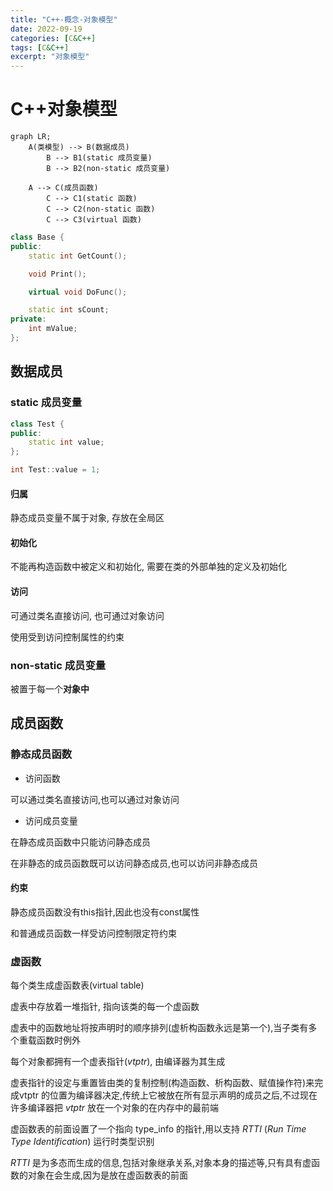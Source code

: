 ```yaml
---
title: "C++-概念-对象模型"
date: 2022-09-19
categories: [C&C++]
tags: [C&C++]
excerpt: "对象模型"
---
```


# C++对象模型

```mermaid
graph LR;
    A(类模型) --> B(数据成员)
        B --> B1(static 成员变量)
        B --> B2(non-static 成员变量)

    A --> C(成员函数)
        C --> C1(static 函数)
        C --> C2(non-static 函数)
        C --> C3(virtual 函数)
```

```c++
class Base {
public:
    static int GetCount();

    void Print();

    virtual void DoFunc();

    static int sCount; 
private:
    int mValue;
};
```

## 数据成员

### static 成员变量

```c++
class Test {
public:
    static int value;
};

int Test::value = 1;
```

#### 归属

静态成员变量不属于对象, 存放在全局区

#### 初始化

不能再构造函数中被定义和初始化, 需要在类的外部单独的定义及初始化

#### 访问

可通过类名直接访问, 也可通过对象访问

使用受到访问控制属性的约束

### non-static 成员变量

被置于每一个**对象中**

## 成员函数

### 静态成员函数

- 访问函数

可以通过类名直接访问,也可以通过对象访问

- 访问成员变量

在静态成员函数中只能访问静态成员

在非静态的成员函数既可以访问静态成员,也可以访问非静态成员

#### 约束

静态成员函数没有this指针,因此也没有const属性

和普通成员函数一样受访问控制限定符约束

### 虚函数

每个类生成虚函数表(virtual table)

虚表中存放着一堆指针, 指向该类的每一个虚函数

虚表中的函数地址将按声明时的顺序排列(虚析构函数永远是第一个),当子类有多个重载函数时例外

每个对象都拥有一个虚表指针($vtptr$), 由编译器为其生成

虚表指针的设定与重置皆由类的复制控制(构造函数、析构函数、赋值操作符)来完成vtptr 的位置为编译器决定,传统上它被放在所有显示声明的成员之后,不过现在许多编译器把 $vtptr$ 放在一个对象的在内存中的最前端

虚函数表的前面设置了一个指向 type_info 的指针,用以支持 $RTTI$ ($Run$ $Time$ $Type$ $Identification$) 运行时类型识别

$RTTI$ 是为多态而生成的信息,包括对象继承关系,对象本身的描述等,只有具有虚函数的对象在会生成,因为是放在虚函数表的前面
